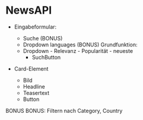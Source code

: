 # NewsAPI

- Eingabeformular:

  - Suche (BONUS)
  - Dropdown languages (BONUS)
    Grundfunktion:
  - Dropdown - Relevanz - Popularität - neueste
    <!--
    relevancy
    popularity
    publishedAt
    -->
    - SuchButton

- Card-Element
  - Bild
  - Headline
  - Teasertext
  - Button

BONUS BONUS: Filtern nach Category, Country

<!-- TODO: Anzahl Article begrenzen -->
